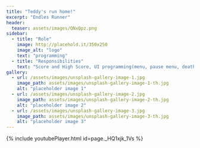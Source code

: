 ```yaml
---
title: "Teddy's run home!"
excerpt: "Endles Runner"
header:
  teaser: assets/images/QNxQpz.png
sidebar:
  - title: "Role"
    image: http://placehold.it/350x250
    image_alt: "logo"
    text: "programming"
  - title: "Responsibilities"
    text: "Score and High Score, UI programming(menu, pause menu, death screen, in game hud), Stars to pick up, some bugfixes "
gallery:
  - url: /assets/images/unsplash-gallery-image-1.jpg
    image_path: assets/images/unsplash-gallery-image-1-th.jpg
    alt: "placeholder image 1"
  - url: /assets/images/unsplash-gallery-image-2.jpg
    image_path: assets/images/unsplash-gallery-image-2-th.jpg
    alt: "placeholder image 2"
  - url: /assets/images/unsplash-gallery-image-3.jpg
    image_path: assets/images/unsplash-gallery-image-3-th.jpg
    alt: "placeholder image 3"
---
```

{% include youtubePlayer.html id=page._HQ1xjk_1Vs %}
